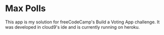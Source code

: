 # Max Polls

This app is my solution for freeCodeCamp's Build a Voting App challenge. It was developed in cloud9's ide and is currently running on heroku.